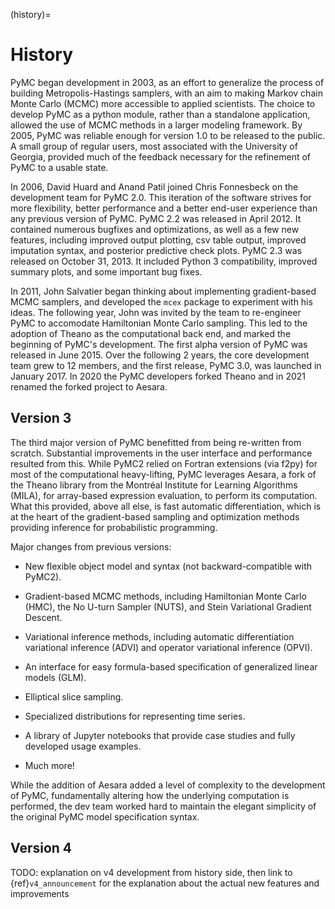 (history)=
# History

PyMC began development in 2003, as an effort to generalize the process of
building Metropolis-Hastings samplers, with an aim to making Markov chain Monte
Carlo (MCMC) more accessible to applied scientists.
The choice to develop PyMC as a python module, rather than a standalone
application, allowed the use of MCMC methods in a larger modeling framework. By
2005, PyMC was reliable enough for version 1.0 to be released to the public. A
small group of regular users, most associated with the University of Georgia,
provided much of the feedback necessary for the refinement of PyMC to a usable
state.

In 2006, David Huard and Anand Patil joined Chris Fonnesbeck on the development
team for PyMC 2.0. This iteration of the software strives for more flexibility,
better performance and a better end-user experience than any previous version
of PyMC. PyMC 2.2 was released in April 2012. It contained numerous bugfixes and
optimizations, as well as a few new features, including improved output
plotting, csv table output, improved imputation syntax, and posterior
predictive check plots. PyMC 2.3 was released on October 31, 2013. It included
Python 3 compatibility, improved summary plots, and some important bug fixes.

In 2011, John Salvatier began thinking about implementing gradient-based MCMC samplers, and developed the ``mcex`` package to experiment with his ideas. The following year, John was invited by the team to re-engineer PyMC to accomodate Hamiltonian Monte Carlo sampling. This led to the adoption of Theano as the computational back end, and marked the beginning of PyMC's development. The first alpha version of PyMC was released in June 2015. Over the following 2 years, the core development team grew to 12 members, and the first release, PyMC 3.0, was launched in January 2017.  In 2020 the PyMC developers forked Theano and in 2021 renamed the forked project to Aesara.

## Version 3

The third major version of PyMC benefitted from being re-written from scratch. Substantial improvements in the user interface and performance resulted from this. While PyMC2 relied on Fortran extensions (via f2py) for most of the computational heavy-lifting, PyMC leverages Aesara, a fork of the Theano library from the Montréal Institute for Learning Algorithms (MILA), for array-based expression evaluation, to perform its computation. What this provided, above all else, is fast automatic differentiation, which is at the heart of the gradient-based sampling and optimization methods providing inference for probabilistic programming.

Major changes from previous versions:

* New flexible object model and syntax (not backward-compatible with PyMC2).

* Gradient-based MCMC methods, including Hamiltonian Monte Carlo (HMC), the No U-turn Sampler (NUTS), and Stein Variational Gradient Descent.

* Variational inference methods, including automatic differentiation variational inference (ADVI) and operator variational inference (OPVI).

* An interface for easy formula-based specification of generalized linear models (GLM).

* Elliptical slice sampling.

* Specialized distributions for representing time series.

* A library of Jupyter notebooks that provide case studies and fully developed usage examples.

* Much more!

While the addition of Aesara added a level of complexity to the development of PyMC, fundamentally altering how the underlying computation is performed, the dev team worked hard to maintain the elegant simplicity of the original PyMC model specification syntax.

## Version 4
TODO: explanation on v4 development from history side, then link to {ref}`v4_announcement` for
the explanation about the actual new features and improvements
